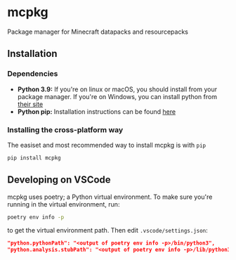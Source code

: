 # mcpkg

Package manager for Minecraft datapacks and resourcepacks

## Installation

### Dependencies

- **Python 3.9:** If you're on linux or macOS, you should install from your package manager. If you're on Windows, you can install python from [their site](https://www.python.org/)
- **Python pip:** Installation instructions can be found [here](https://pip.pypa.io/en/stable/installing/)

### Installing the cross-platform way

The easiset and most recommended way to install mcpkg is with `pip`

```sh
pip install mcpkg
```

## Developing on VSCode

mcpkg uses poetry; a Python virtual environment. To make sure you're running in the virtual environment, run:

```sh
poetry env info -p
```

to get the virtual environment path. Then edit `.vscode/settings.json`:

```json
"python.pythonPath": "<output of poetry env info -p>/bin/python3",
"python.analysis.stubPath": "<output of poetry env info -p>/lib/python3.9/site-packages",
```
